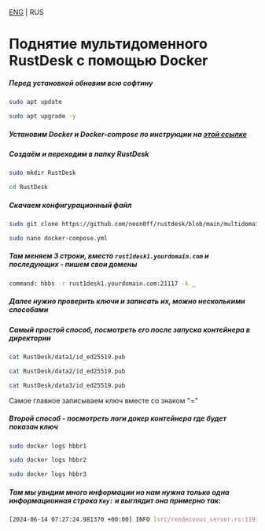[ENG](https://github.com/neon0ff/rustdesk/blob/main/multidomain/README_en.md) | RUS
# Поднятие мультидоменного RustDesk с помощью Docker
##### Перед установкой обновим всю софтину
```bash
sudo apt update
```

```bash
sudo apt upgrade -y
```

##### Установим Docker и Docker-compose по инструкции на [этой ссылке](https://totaku.ru/ustanovka-docker-i-docker-compose-na-ubuntu-22-04/)

##### Создаём и переходим в папку RustDesk
```bash
sudo mkdir RustDesk
```

```bash
cd RustDesk
```
##### Скачаем конфигурационный файл
```bash
sudo git clone https://github.com/neon0ff/rustdesk/blob/main/multidomain/docker-compose.yml
```

```bash
sudo nano docker-compose.yml
```
##### Там меняем 3 строки, вместо ```rust1desk1.yourdomain.com``` и последующих - пишем свои домены
```sh
command: hbbs -r rust1desk1.yourdomain.com:21117 -k _
```
##### Далее нужно проверить ключи и записать их, можно несколькими способами
##### Самый простой способ, посмотреть его после запуска контейнера в директории
```bash
cat RustDesk/data1/id_ed25519.pub
```

```bash
cat RustDesk/data2/id_ed25519.pub
```

```bash
cat RustDesk/data3/id_ed25519.pub
```
Самое главное записываем ключ вместе со знаком "="

##### Второй способ - посмотреть логи докер контейнера где будет показан ключ
```bash
sudo docker logs hbbr1
```
```bash
sudo docker logs hbbr2
```
```bash
sudo docker logs hbbr3
```

##### Там мы увидим много информации но нам нужна только одна информационная строка ``Key:`` и выглядит она примерно так:
```bash
[2024-06-14 07:27:24.981370 +00:00] INFO [src/rendezvous_server.rs:1191] Key: g1J0rV4WXwgnzvA2Ezqd0wns3PVMfovAbgHKHpt8QveE=
```
